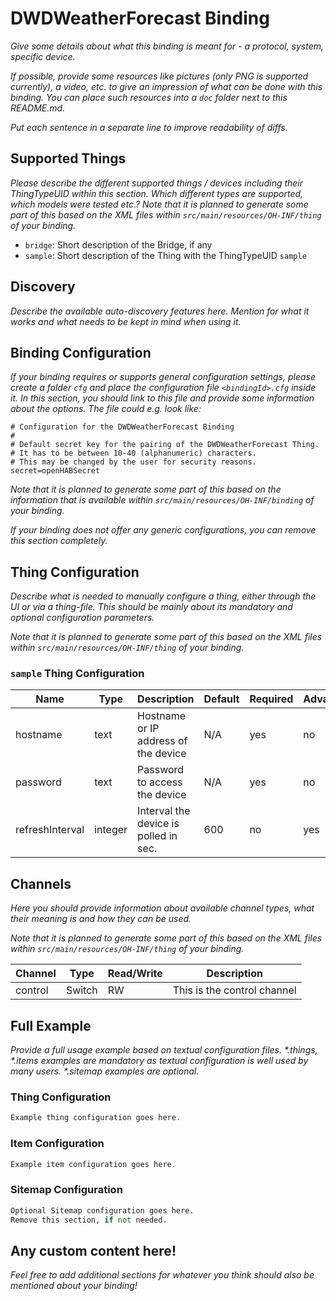 # DWDWeatherForecast Binding

_Give some details about what this binding is meant for - a protocol, system, specific device._

_If possible, provide some resources like pictures (only PNG is supported currently), a video, etc. to give an impression of what can be done with this binding._
_You can place such resources into a `doc` folder next to this README.md._

_Put each sentence in a separate line to improve readability of diffs._

## Supported Things

_Please describe the different supported things / devices including their ThingTypeUID within this section._
_Which different types are supported, which models were tested etc.?_
_Note that it is planned to generate some part of this based on the XML files within ```src/main/resources/OH-INF/thing``` of your binding._

- `bridge`: Short description of the Bridge, if any
- `sample`: Short description of the Thing with the ThingTypeUID `sample`

## Discovery

_Describe the available auto-discovery features here._
_Mention for what it works and what needs to be kept in mind when using it._

## Binding Configuration

_If your binding requires or supports general configuration settings, please create a folder ```cfg``` and place the configuration file ```<bindingId>.cfg``` inside it._
_In this section, you should link to this file and provide some information about the options._
_The file could e.g. look like:_

```
# Configuration for the DWDWeatherForecast Binding
#
# Default secret key for the pairing of the DWDWeatherForecast Thing.
# It has to be between 10-40 (alphanumeric) characters.
# This may be changed by the user for security reasons.
secret=openHABSecret
```

_Note that it is planned to generate some part of this based on the information that is available within ```src/main/resources/OH-INF/binding``` of your binding._

_If your binding does not offer any generic configurations, you can remove this section completely._

## Thing Configuration

_Describe what is needed to manually configure a thing, either through the UI or via a thing-file._
_This should be mainly about its mandatory and optional configuration parameters._

_Note that it is planned to generate some part of this based on the XML files within ```src/main/resources/OH-INF/thing``` of your binding._

### `sample` Thing Configuration

| Name            | Type    | Description                           | Default | Required | Advanced |
|-----------------|---------|---------------------------------------|---------|----------|----------|
| hostname        | text    | Hostname or IP address of the device  | N/A     | yes      | no       |
| password        | text    | Password to access the device         | N/A     | yes      | no       |
| refreshInterval | integer | Interval the device is polled in sec. | 600     | no       | yes      |

## Channels

_Here you should provide information about available channel types, what their meaning is and how they can be used._

_Note that it is planned to generate some part of this based on the XML files within ```src/main/resources/OH-INF/thing``` of your binding._

| Channel | Type   | Read/Write | Description                 |
|---------|--------|------------|-----------------------------|
| control | Switch | RW         | This is the control channel |

## Full Example

_Provide a full usage example based on textual configuration files._
_*.things, *.items examples are mandatory as textual configuration is well used by many users._
_*.sitemap examples are optional._

### Thing Configuration

```java
Example thing configuration goes here.
```
### Item Configuration

```java
Example item configuration goes here.
```

### Sitemap Configuration

```perl
Optional Sitemap configuration goes here.
Remove this section, if not needed.
```

## Any custom content here!

_Feel free to add additional sections for whatever you think should also be mentioned about your binding!_
